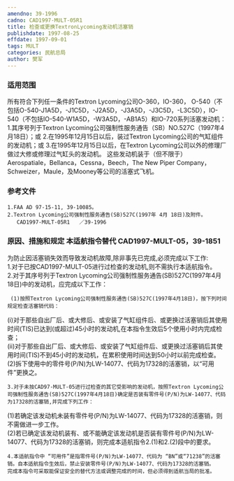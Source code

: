 ```yaml
---
amendno: 39-1996  
cadno: CAD1997-MULT-05R1  
title: 检查或更换TextronLycoming发动机活塞销  
publishdate: 1997-08-25  
effdate: 1997-09-01  
tags: MULT  
categories: 民航总局  
author: 樊军  
---
```

  
### 适用范围  
所有符合下列任一条件的Textron Lycoming公司O-360，IO-360， O-540（不包括O-540-J1A5D，-J1C5D，-J2A5D，-J3A5D，-J3C5D，-L3C5D），IO-540（不包括IO-540-W1A5D，-W3A5D，-AB1A5）和IO-720系列活塞发动机：
1.其序号列于Textron Lycoming公司强制性服务通告（SB）NO.527C（1997年4月18日）；或
2.在1995年12月15日以后，装过Textron Lycoming公司的气缸组件的发动机；或
3.在1995年12月15日以后，在Textron Lycoming公司以外的修理厂做过大修或修理过气缸头的发动机。
这些发动机装于（但不限于）Aerospatiale，Bellanca，Cessna，Beech，The New Piper Company，Schweizer，Maule，及Mooney等公司的活塞式飞机。  
  
<!--more-->  
### 参考文件  
    1.FAA AD 97-15-11, 39-10085。  
    2.Textron Lycoming公司强制性服务通告(SB)527C(1997年 4月 18日)及附件。  
       CAD1997-MULT-05R1   ／39-1996  
  
### 原因、措施和规定 本适航指令替代 CAD1997-MULT-05，39-1851  
为防止因活塞销失效而导致发动机故障,除非事先已完成,必须完成以下工作:  
    1.对于已按CAD1997-MULT-05进行过检查的发动机,则不需执行本适航指令。  
    2.对于其序号列于Textron Lycoming公司强制性服务通告(SB)527C(1997年4月18日)中的发动机，应完成以下工作：  
  
     (1)按照Textron Lycoming公司强制性服务通告(SB)527C(1997年4月18日)，按下列时间规定检查活塞销代码：  
(i)对于那些自出厂后、或大修后、或安装了气缸组件后、或更换过活塞销后其使用时间(TIS)已达到(或超过)45小时的发动机,在本指令生效后5个使用小时内完成检查；  
       (ii)对于那些自出厂后、或大修后、或安装了气缸组件后、或更换过活塞销后其使用时间(TIS)不到45小时的发动机，在累积使用时间达到50小时以前完成检查。  
(2)拆下使用中的零件号(P/N)为LW-14077、代码为17328的活塞销，以“可用件”更换之。  
  
    3.对于未按CAD97-MULT-05进行过检查的其它受影响的发动机，按照Textron Lycoming公司强制性服务通告(SB)527C(1997年4月18日)确定是否装有零件号(P/N)为LW-14077、代码为17328的活塞销,并完成下列工作：  
(1)若确定该发动机未装有零件号(P/N)为LW-14077、代码为17328的活塞销，则不需做进一步工作。  
     (2)若已确定该发动机装有、或不能确定该发动机是否装有零件号(P/N)为LW-14077、代码为17328的活塞销，则完成本适航指令2.(1)和2.(2)段中的要求。  
  
    4.本适航指令中 “可用件”是指零件号(P/N)为LW-14077、代码为 “BN”或“71238”的活塞销。自本适航指令生效后，禁止安装零件号(P/N)为LW-14077、代码为17328的活塞销。  
    完成本指令可采取能保证安全的替代方法或调整完成的时间，但必须得到适航当局的批准。  
